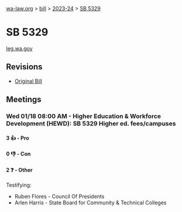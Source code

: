 [wa-law.org](/) > [bill](/bill/) > [2023-24](/bill/2023-24/) > [SB 5329](/bill/2023-24/sb/5329/)

# SB 5329
[leg.wa.gov](https://app.leg.wa.gov/billsummary?BillNumber=5329&Year=2023&Initiative=false)

## Revisions
* [Original Bill](1/)

## Meetings
### Wed 01/18 08:00 AM - Higher Education & Workforce Development (HEWD): SB 5329 Higher ed. fees/campuses
#### 3 👍 - Pro

#### 0 👎 - Con

#### 2 ❓ - Other
Testifying:
* Ruben Flores - Council Of Presidents
* Arlen Harris - State Board for Community & Technical Colleges

